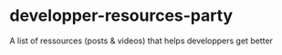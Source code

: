 # developper-resources-party
A list of ressources (posts &amp; videos) that helps developpers get better
